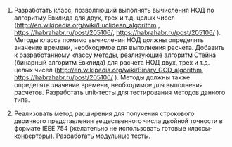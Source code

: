 1.	Разработать класс, позволяющий выполнять вычисления НОД по алгоритму Евклида для двух, трех и т.д.
целых чисел (http://en.wikipedia.org/wiki/Euclidean_algorithm , https://habrahabr.ru/post/205106/,
https://habrahabr.ru/post/205106/ ). Методы класса помимо вычисления НОД должны определять значение времени,
необходимое для выполнения расчета. Добавить к разработанному классу методы, реализующие алгоритм Стейна
(бинарный алгоритм Евклида) для расчета НОД двух, трех и т.д. целых чисел (http://en.wikipedia.org/wiki/Binary_GCD_algorithm,
https://habrahabr.ru/post/205106/ ). Методы должны также  определять значение времени, необходимое для выполнения расчетов.
Разработать unit-тесты для тестирования методов данного типа.

2.	Реализовать метод расширения для получения строкового двоичного представления вещественного числа двойной точности
в формате IEEE 754 (желательно не использовать готовые классы-конверторы). Разработать модульные тесты. 
